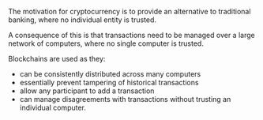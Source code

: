The motivation for cryptocurrency is to provide an alternative to traditional
banking, where no individual entity is trusted.

A consequence of this is that transactions need to be managed over a large network
of computers, where no single computer is trusted.

Blockchains are used as they:
-   can be consistently distributed across many computers
-   essentially prevent tampering of historical transactions
-   allow any participant to add a transaction
-   can manage disagreements with transactions without trusting an individual computer.

